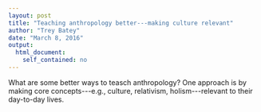 ```yaml
---
layout: post
title: "Teaching anthropology better---making culture relevant"
author: "Trey Batey"
date: "March 8, 2016"
output: 
  html_document: 
    self_contained: no
---
```


What are some better ways to teasch anthropology? One approach is by making core concepts---e.g., culture, relativism, holism---relevant to their day-to-day lives.
